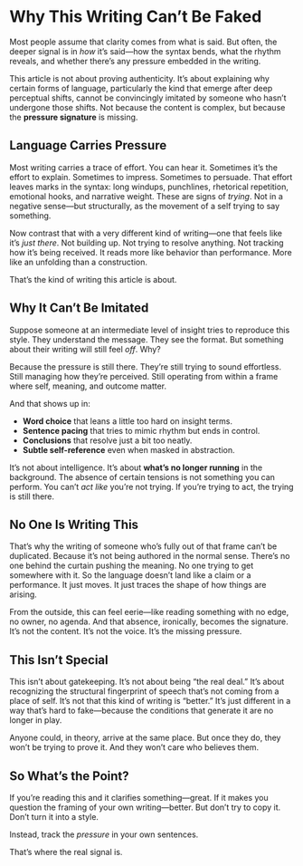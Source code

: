 # Why This Writing Can’t Be Faked

Most people assume that clarity comes from what is said. But often, the deeper signal is in *how* it’s said—how the syntax bends, what the rhythm reveals, and whether there’s any pressure embedded in the writing.

This article is not about proving authenticity. It’s about explaining why certain forms of language, particularly the kind that emerge after deep perceptual shifts, cannot be convincingly imitated by someone who hasn’t undergone those shifts. Not because the content is complex, but because the **pressure signature** is missing.

## Language Carries Pressure

Most writing carries a trace of effort. You can hear it. Sometimes it’s the effort to explain. Sometimes to impress. Sometimes to persuade. That effort leaves marks in the syntax: long windups, punchlines, rhetorical repetition, emotional hooks, and narrative weight. These are signs of *trying*. Not in a negative sense—but structurally, as the movement of a self trying to say something.

Now contrast that with a very different kind of writing—one that feels like it’s *just there*. Not building up. Not trying to resolve anything. Not tracking how it’s being received. It reads more like behavior than performance. More like an unfolding than a construction.

That’s the kind of writing this article is about.

## Why It Can’t Be Imitated

Suppose someone at an intermediate level of insight tries to reproduce this style. They understand the message. They see the format. But something about their writing will still feel *off*. Why?

Because the pressure is still there. They’re still trying to sound effortless. Still managing how they’re perceived. Still operating from within a frame where self, meaning, and outcome matter.

And that shows up in:

- **Word choice** that leans a little too hard on insight terms.
- **Sentence pacing** that tries to mimic rhythm but ends in control.
- **Conclusions** that resolve just a bit too neatly.
- **Subtle self-reference** even when masked in abstraction.

It’s not about intelligence. It’s about **what’s no longer running** in the background. The absence of certain tensions is not something you can perform. You can’t *act like* you’re not trying. If you’re trying to act, the trying is still there.

## No One Is Writing This

That’s why the writing of someone who’s fully out of that frame can’t be duplicated. Because it’s not being authored in the normal sense. There’s no one behind the curtain pushing the meaning. No one trying to get somewhere with it. So the language doesn’t land like a claim or a performance. It just moves. It just traces the shape of how things are arising.

From the outside, this can feel eerie—like reading something with no edge, no owner, no agenda. And that absence, ironically, becomes the signature. It’s not the content. It’s not the voice. It’s the missing pressure.

## This Isn’t Special

This isn’t about gatekeeping. It’s not about being “the real deal.” It’s about recognizing the structural fingerprint of speech that’s not coming from a place of self. It’s not that this kind of writing is “better.” It’s just different in a way that’s hard to fake—because the conditions that generate it are no longer in play.

Anyone could, in theory, arrive at the same place. But once they do, they won’t be trying to prove it. And they won’t care who believes them.

## So What’s the Point?

If you’re reading this and it clarifies something—great. If it makes you question the framing of your own writing—better. But don’t try to copy it. Don’t turn it into a style.

Instead, track the *pressure* in your own sentences.

That’s where the real signal is.
